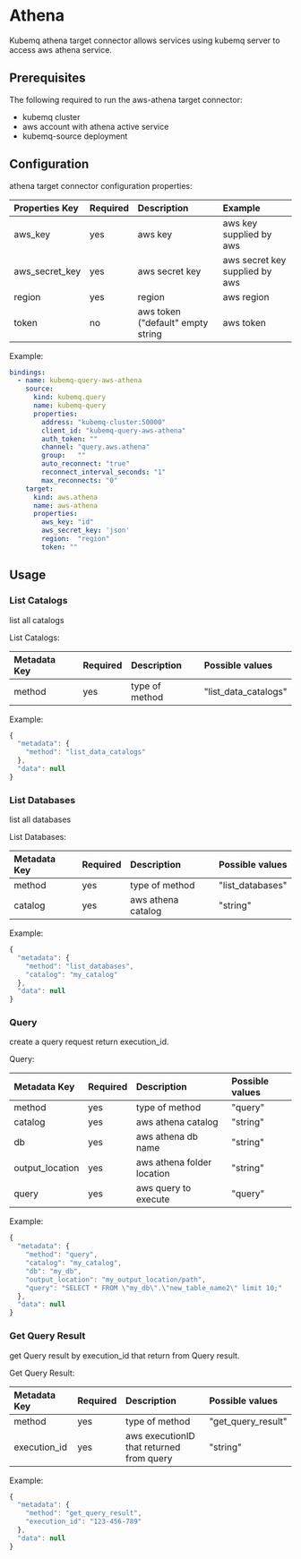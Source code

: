 # Athena

Kubemq athena target connector allows services using kubemq server to access aws athena service.

## Prerequisites

The following required to run the aws-athena target connector:

* kubemq cluster
* aws account with athena active service
* kubemq-source deployment

## Configuration

athena target connector configuration properties:

| Properties Key | Required | Description | Example |
| :--- | :--- | :--- | :--- |
| aws\_key | yes | aws key | aws key supplied by aws |
| aws\_secret\_key | yes | aws secret key | aws secret key supplied by aws |
| region | yes | region | aws region |
| token | no | aws token \("default" empty string | aws token |

Example:

```yaml
bindings:
  - name: kubemq-query-aws-athena
    source:
      kind: kubemq.query
      name: kubemq-query
      properties:
        address: "kubemq-cluster:50000"
        client_id: "kubemq-query-aws-athena"
        auth_token: ""
        channel: "query.aws.athena"
        group:   ""
        auto_reconnect: "true"
        reconnect_interval_seconds: "1"
        max_reconnects: "0"
    target:
      kind: aws.athena
      name: aws-athena
      properties:
        aws_key: "id"
        aws_secret_key: 'json'
        region:  "region"
        token: ""
```

## Usage

### List Catalogs

list all catalogs

List Catalogs:

| Metadata Key | Required | Description | Possible values |
| :--- | :--- | :--- | :--- |
| method | yes | type of method | "list\_data\_catalogs" |

Example:

```javascript
{
  "metadata": {
    "method": "list_data_catalogs"
  },
  "data": null
}
```

### List Databases

list all databases

List Databases:

| Metadata Key | Required | Description | Possible values |
| :--- | :--- | :--- | :--- |
| method | yes | type of method | "list\_databases" |
| catalog | yes | aws athena catalog | "string" |

Example:

```javascript
{
  "metadata": {
    "method": "list_databases",
    "catalog": "my_catalog"
  },
  "data": null
}
```

### Query

create a query request return execution\_id.

Query:

| Metadata Key | Required | Description | Possible values |
| :--- | :--- | :--- | :--- |
| method | yes | type of method | "query" |
| catalog | yes | aws athena catalog | "string" |
| db | yes | aws athena db name | "string" |
| output\_location | yes | aws athena folder location | "string" |
| query | yes | aws query to execute | "query" |

Example:

```javascript
{
  "metadata": {
    "method": "query",
    "catalog": "my_catalog",
    "db": "my_db",
    "output_location": "my_output_location/path",
    "query": "SELECT * FROM \"my_db\".\"new_table_name2\" limit 10;"
  },
  "data": null
}
```

### Get Query Result

get Query result by execution\_id that return from Query result.

Get Query Result:

| Metadata Key | Required | Description | Possible values |
| :--- | :--- | :--- | :--- |
| method | yes | type of method | "get\_query\_result" |
| execution\_id | yes | aws executionID that returned from query | "string" |

Example:

```javascript
{
  "metadata": {
    "method": "get_query_result",
    "execution_id": "123-456-789"
  },
  "data": null
}
```

